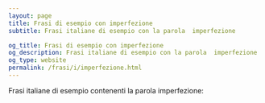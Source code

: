 ```yaml
---
layout: page
title: Frasi di esempio con imperfezione 
subtitle: Frasi italiane di esempio con la parola  imperfezione

og_title: Frasi di esempio con imperfezione 
og_description: Frasi italiane di esempio con la parola  imperfezione
og_type: website
permalink: /frasi/i/imperfezione.html
---
```


Frasi italiane di esempio contenenti la parola imperfezione:


